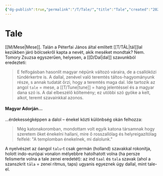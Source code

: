 ```yaml
---
{"dg-publish":true,"permalink":"/T/Tale/","title":"Tale","created":"2023-10-25T05:22","updated":"2024-10-26T00:33"}
---
```



# Tale

[[M/Mese\|Mese]]. Talán a Péterfai János által említett [[T/TÁL\|tál]]lal kezükben járó bölcsekről kapta a nevét, akik meséket mondtak? Nem.
Tomory Zsuzsa egyszerűen, helyesen, a [[D/Dal\|dal]] szavunkból eredezteti:  
> E felfogásban hasonlít magyar népünk változó váraira, de a csallóközi tündérkertre is. A dallal, zenével való teremtés táltos-hagyományunk része, s annak tudatát őrzi, hogy a teremtés maga dal. Ide tartozik az angol `tale` = mese, a [[T/Tune\|tune]] = hang jelentéssel és a magyar dana szó is. A dal elbeszélő költemény; ez utóbbi szó gyöke a kelt, alkot, teremt szavainkkal azonos.  

#### Magyar Adorján...

...érdekességképpen a dalol – énekel közti különbség okán felhozza:  
> Még katonakoromban, mondottam volt egyik katona társamnak hogy szeretem őket énekelni hallani, mire ő rosszallólag és helyreigazítólag felfelé: "A templomban énekelnek, mi dalolunk."  

A nyelvészet az óangol `talu`-t csak germán (holland) szavakkal rokonítja, holott indo-európai vonalon mélyebbre hatolhatott volna (ha persze felismerte volna a tale zenei eredetét): az ind `taal` és `tala` szavak (ahol a szanszkrit `tāla` = zenei ritmus, taps) ugyanis egyeznek úgy dallal, mint tale-el.  

